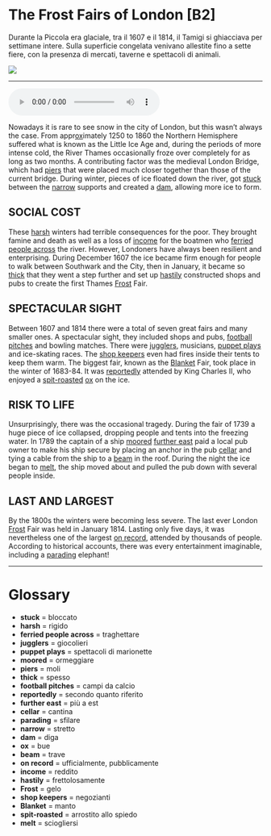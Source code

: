 # The Frost Fairs of London   [B2]

Durante la Piccola era glaciale, tra il 1607 e il 1814, il Tamigi si ghiacciava per settimane intere. Sulla superficie congelata venivano allestite fino a sette fiere, con la presenza di mercati, taverne e spettacoli di animali.

![](The%20Frost%20Fairs%20of%20London.webp)

--------------

<div>
<audio controls autoplay>
    <source src="https:/raw.githubusercontent.com/dartie/speakup/main/2025-01/The%20Frost%20Fairs%20of%20London.mp3" type="audio/mpeg">
</audio>
</div>


Nowadays it is rare to see snow in the city of London, but this wasn’t always the case. From appr[ox](## "bue")imately 1250 to 1860 the Northern Hemisphere suffered what is known as the Little Ice Age and, during the periods of more intense cold, the River Thames occasionally froze over completely for as long as two months. A contributing factor was the medieval London Bridge, which had [piers](## "moli") that were placed much closer together than those of the current bridge. During winter, pieces of ice floated down the river, got [stuck](## "bloccato") between the [narrow](## "stretto") supports and created a [dam](## "diga"), allowing more ice to form.

## SOCIAL COST
These [harsh](## "rigido") winters had terrible consequences for the poor. They brought famine and death as well as a loss of [income](## "reddito") for the boatmen who [ferried people across](## "traghettare") the river. However, Londoners have always been resilient and enterprising. During December 1607 the ice became firm enough for people to walk between Southwark and the City, then in January, it became so [thick](## "spesso") that they went a step further and set up [hastily](## "frettolosamente") constructed shops and pubs to create the first Thames [Frost](## "gelo") Fair. 

## SPECTACULAR SIGHT
Between 1607 and 1814 there were a total of seven great fairs and many smaller ones. A spectacular sight, they included shops and pubs, [football pitches](## "campi da calcio") and bowling matches. There were [jugglers](## "giocolieri"), musicians, [puppet plays](## "spettacoli di marionette") and ice-skating races. The [shop keepers](## "negozianti") even had fires inside their tents to keep them warm. The biggest fair, known as the [Blanket](## "manto") Fair, took place in the winter of 1683-84. It was [reportedly](## "secondo quanto riferito") attended by King Charles II, who enjoyed a [spit-roasted](## "arrostito allo spiedo") [ox](## "bue") on the ice. 

## RISK TO LIFE
Unsurprisingly, there was the occasional tragedy. During the fair of 1739 a huge piece of ice collapsed, dropping people and tents into the freezing water. In 1789 the captain of a ship [moored](## "ormeggiare") [further east](## "più a est") paid a local pub owner to make his ship secure by placing an anchor in the pub [cellar](## "cantina") and tying a cable from the ship to a [beam](## "trave") in the roof. During the night the ice began to [melt](## "sciogliersi"), the ship moved about and pulled the pub down with several people inside.

## LAST AND LARGEST
By the 1800s the winters were becoming less severe. The last ever London [Frost](## "gelo") Fair was held in January 1814. Lasting only five days, it was nevertheless one of the largest [on record](## "ufficialmente, pubblicamente"), attended by thousands of people. According to historical accounts, there was every entertainment imaginable, including a [parading](## "sfilare") elephant!  

--------------

<div style = "display:block; clear:both; page-break-after:always;"></div>

# Glossary
* **stuck** = bloccato
* **harsh** = rigido
* **ferried people across** = traghettare
* **jugglers** = giocolieri
* **puppet plays** = spettacoli di marionette
* **moored** = ormeggiare
* **piers** = moli
* **thick** = spesso
* **football pitches** = campi da calcio
* **reportedly** = secondo quanto riferito
* **further east** = più a est
* **cellar** = cantina
* **parading** = sfilare
* **narrow** = stretto
* **dam** = diga
* **ox** = bue
* **beam** = trave
* **on record** = ufficialmente, pubblicamente
* **income** = reddito
* **hastily** = frettolosamente
* **Frost** = gelo
* **shop keepers** = negozianti
* **Blanket** = manto
* **spit-roasted** = arrostito allo spiedo
* **melt** = sciogliersi
